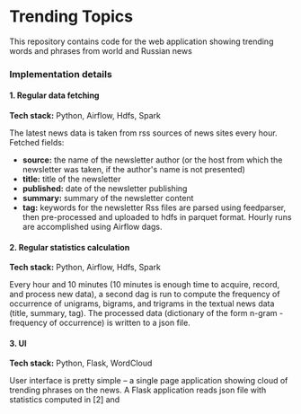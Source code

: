 # Trending Topics

This repository contains code for the web application showing trending words and phrases from world and Russian news

### Implementation details

#### 1. Regular data fetching
**Tech stack:** Python, Airflow, Hdfs, Spark

The latest news data is taken from rss sources of news sites every hour. 
Fetched fields:
* **source:** the name of the newsletter author (or the host from which the newsletter was taken, if the author's name is not presented)
* **title:** title of the newsletter
* **published:** date of the newsletter publishing
* **summary:** summary of the newsletter content
* **tag:** keywords for the newsletter
Rss files are parsed using feedparser, then pre-processed and uploaded to hdfs in parquet format. Hourly runs are accomplished using Airflow dags.

#### 2. Regular statistics calculation
**Tech stack:** Python, Airflow, Hdfs, Spark

Every hour and 10 minutes (10 minutes is enough time to acquire, record, and process new data), a second dag is run to compute the frequency of occurrence of unigrams, bigrams, and trigrams in the textual news data (title, summary, tag). The processed data (dictionary of the form n-gram - frequency of occurrence) is written to a json file. 

#### 3. UI
**Tech stack:** Python, Flask, WordCloud

User interface is pretty simple – a single page application showing cloud of trending phrases on the news. A Flask application reads json file with statistics computed in [2] and 